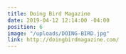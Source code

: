 ```yaml
---
title: Doing Bird Magazine
date: 2019-04-12 12:14:00 -04:00
position: 6
image: "/uploads/DOING-BIRD.jpg"
link: http://doingbirdmagazine.com/
---
```


